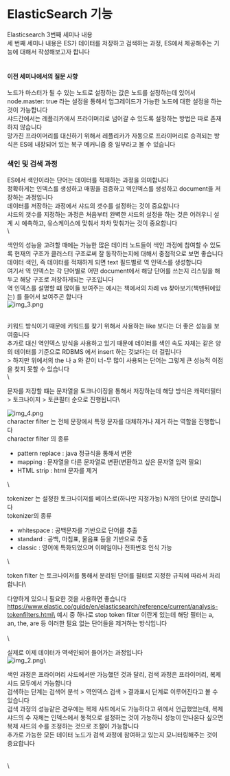 # ElasticSearch 기능
Elasticsearch 3번째 세미나 내용 <br>
세 번째 세미나 내용은 ES가 데이터를 저장하고 검색하는 과정, ES에서 제공해주는 기능에 대해서 작성해보고자 합니다 <br>
<br>

#### 이전 세미나에서의 질문 사항
노드가 마스터가 될 수 있는 노드로 설정하는 값은 노드를 설정하는데 있어서 node.master: true 라는 설정을 통해서 업그레이드가 가능한 노드에 대한 설정을 하는 것이 가능합니다 <br> 
샤드간에서는 레플리카에서 프라이머리로 넘어갈 수 있도록 설정하는 방법은 따로 존재하지 않습니다 <br>
망가진 프라이머리를 대신하기 위해서 레플리카가 자동으로 프라이머리로 승격되는 방식은 ES에 내장되어 있는 복구 메커니즘 중 일부라고 볼 수 있습니다 <br>


### 색인 및 검색 과정

ES에서 색인이라는 단어는 데이터를 적재하는 과정을 의미합니다\
정확하게는 인덱스를 생성하고 매핑을 검증하고 역인덱스를 생성하고 document을 저장하는 과정입니다\
데이터를 저장하는 과정에서 샤드의 갯수를 설정하는 것이 중요합니다\
샤드의 갯수를 지정하는 과정은 처음부터 완벽한 샤드의 설정을 하는 것은 어려우니 설계 시 예측하고, 유스케이스에 맞춰서 차차 맞춰가는 것이 중요합니다\
\


색인의 성능을 고려할 때에는 가능한 많은 데이터 노드들이 색인 과정에 참여할 수 있도록 현재의 구조가 클러스터 구조로써 잘 동작하는지에 대해서 중점적으로 보면 좋습니다\
데이터 색인, 즉 데이터를 적재하게 되면 text 필드별로 역 인덱스를 생성합니다\
여기서 역 인덱스는 각 단어별로 어떤 document에서 해당 단어를 쓰는지 리스팅을 해두고 해당 구조로 저장하게되는 구조입니다\
역 인덱스를 설명할 떄 많이들 보여주는 예시는 책에서의 차례 vs 찾아보기(책맨뒤에있는) 를 들어서 보여주곤 합니다\
![img\_3.png](img\_3.png)

\
키워드 방식이기 때문에 키워드를 찾기 위해서 사용하는 like 보다는 더 좋은 성능을 보여줍니다\
추가로 대신 역인덱스 방식을 사용하고 있기 때문에 데이터를 색인 속도 자체는 같은 양의 데이터를 기준으로 RDBMS 에서 insert 하는 것보다는 더 걸립니다\
\> 하지만 위에서의 the 나 a 와 같이 너-무 많이 사용되는 단어는 그렇게 큰 성능적 이점을 찾지 못할 수 있습니다\
\


문자를 저장할 떄는 문자열을 토크나이징을 통해서 저장하는데 해당 방식은 캐릭터필터 > 토크나이저 > 토큰필터 순으로 진행됩니다\


![img\_4.png](img\_4.png)\
character filter 는 전체 문장에서 특정 문자를 대체하거나 제거 하는 역할을 진행합니다\
character filter 의 종류

* pattern replace : java 정규식을 통해서 변환
* mapping : 문자열을 다른 문자열로 변환(변환하고 싶은 문자열 입력 필요)
* HTML strip : html 문자를 제거

\


tokenizer 는 설정한 토크나이저를 베이스로(하나만 지정가능) N개의 단어로 분리합니다\
tokenizer의 종류

* whitespace : 공백문자를 기반으로 단어를 추출
* standard : 공백, 마침표, 물음표 등을 기반으로 추출
* classic : 영어에 특화되었으며 이메일이나 전화번호 인식 가능

\


token filter 는 토크나이저를 통해서 분리된 단어를 필터로 지정한 규칙에 따라서 처리합니다\


다양하게 있으니 필요한 것을 사용하면 좋습니다\
https://www.elastic.co/guide/en/elasticsearch/reference/current/analysis-tokenfilters.html\
예시 중 하나로 stop token filter 이란게 있는데 해당 필터는 a, an, the, are 등 이러한 필요 없는 단어들을 제거하는 방식입니다\
\
\


실제로 이제 데이터가 역색인되어 들어가는 과정입니다\
![img\_2.png](img\_2.png)\


색인 과정은 프라이머리 샤드에서만 가능했던 것과 달리, 검색 과정은 프라이머리, 복제 샤드 모두에서 가능합니다\
검색하는 단계는 검색어 분석 > 역인덱스 검색 > 결과표시 단계로 이루어진다고 볼 수 있습니다\
검색 과정의 성능같은 경우에는 복제 샤드에서도 가능하다고 위에서 언급했었는데, 복제샤드의 수 자체는 인덱스에서 동적으로 설정하는 것이 가능하니 성능이 안나온다 싶으면 복제 샤드의 수를 조정하는 것으로 조절이 가능합니다\
추가로 가능한 모든 데이터 노드가 검색 과정에 참여하고 있는지 모니터링해주는 것이 중요합니다\
\
\
\